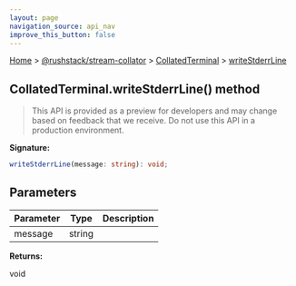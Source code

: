 ```yaml
---
layout: page
navigation_source: api_nav
improve_this_button: false
---
```



[Home](./index.md) &gt; [@rushstack/stream-collator](./stream-collator.md) &gt; [CollatedTerminal](./stream-collator.collatedterminal.md) &gt; [writeStderrLine](./stream-collator.collatedterminal.writestderrline.md)

## CollatedTerminal.writeStderrLine() method

> This API is provided as a preview for developers and may change based on feedback that we receive. Do not use this API in a production environment.
>

<b>Signature:</b>

```typescript
writeStderrLine(message: string): void;
```

## Parameters

|  Parameter | Type | Description |
|  --- | --- | --- |
|  message | string |  |

<b>Returns:</b>

void
